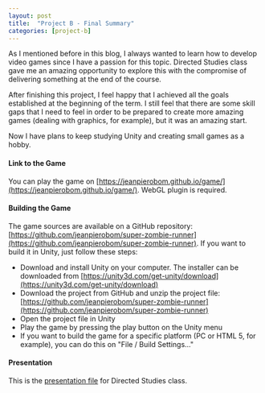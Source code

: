```yaml
---
layout: post
title:  "Project B - Final Summary"
categories: [project-b]
---
```


As I mentioned before in this blog, I always wanted to learn how to develop video games since I have a passion for this topic. Directed Studies class gave me an amazing opportunity to explore this with the compromise of delivering something at the end of the course.

After finishing this project, I feel happy that I achieved all the goals established at the beginning of the term. I still feel that there are some skill gaps that I need to feel in order to be prepared to create more amazing games (dealing with graphics, for example), but it was an amazing start.

Now I have plans to keep studying Unity and creating small games as a hobby.

#### Link to the Game

You can play the game on [https://jeanpierobom.github.io/game/](https://jeanpierobom.github.io/game/). WebGL plugin is required.

#### Building the Game

The game sources are available on a GitHub repository: [https://github.com/jeanpierobom/super-zombie-runner](https://github.com/jeanpierobom/super-zombie-runner). If you want to build it in Unity, just follow these steps:

- Download and install Unity on your computer. The installer can be downloaded from [https://unity3d.com/get-unity/download](https://unity3d.com/get-unity/download)
- Download the project from GitHub and unzip the project file: [https://github.com/jeanpierobom/super-zombie-runner](https://github.com/jeanpierobom/super-zombie-runner)
- Open the project file in Unity
- Play the game by pressing the play button on the Unity menu
- If you want to build the game for a specific platform (PC or HTML 5, for example), you can do this on "File / Build Settings..."

#### Presentation

This is the [presentation file](https://github.com/jeanpierobom/jeanpierobom.github.io/blob/master/assets/presentation.pdf) for Directed Studies class.

